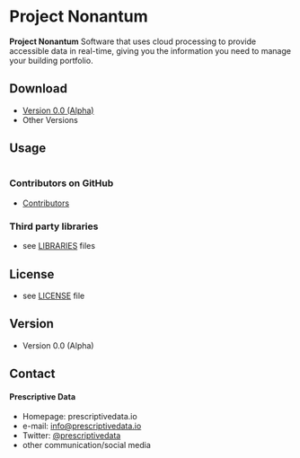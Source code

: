 Project Nonantum
======
**Project Nonantum** Software that uses cloud processing to provide accessible data in real-time,
giving you the information you need to manage your building portfolio.



## Download
* [Version 0.0 (Alpha)](https://github.com/PrescriptiveData/Adirondack.git)
* Other Versions

## Usage
```$ git clone https://github.com/PrescriptiveData/Adirondack.git
```

### Contributors on GitHub
* [Contributors](https://github.com/PrescriptiveData/Adirondack/graphs/contributors)



### Third party libraries
* see [LIBRARIES](https://github.com/username/sw-name/blob/master/LIBRARIES.md) files

## License 
* see [LICENSE](https://github.com/username/sw-name/blob/master/LICENSE.md) file

## Version 
* Version 0.0 (Alpha)


## Contact
#### Prescriptive Data
* Homepage: prescriptivedata.io
* e-mail: info@prescriptivedata.io
* Twitter: [@prescriptivedata](https://twitter.com/twitterhandle "twitterhandle on twitter")
* other communication/social media